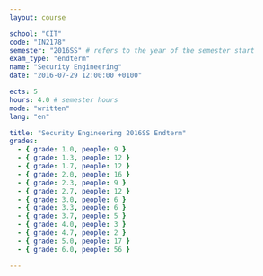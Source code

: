 ```yaml
---
layout: course

school: "CIT"
code: "IN2178"
semester: "2016SS" # refers to the year of the semester start
exam_type: "endterm"
name: "Security Engineering"
date: "2016-07-29 12:00:00 +0100"

ects: 5
hours: 4.0 # semester hours
mode: "written"
lang: "en"

title: "Security Engineering 2016SS Endterm"
grades:
  - { grade: 1.0, people: 9 }
  - { grade: 1.3, people: 12 }
  - { grade: 1.7, people: 12 }
  - { grade: 2.0, people: 16 }
  - { grade: 2.3, people: 9 }
  - { grade: 2.7, people: 12 }
  - { grade: 3.0, people: 6 }
  - { grade: 3.3, people: 6 }
  - { grade: 3.7, people: 5 }
  - { grade: 4.0, people: 3 }
  - { grade: 4.7, people: 2 }
  - { grade: 5.0, people: 17 }
  - { grade: 6.0, people: 56 }

---
```

